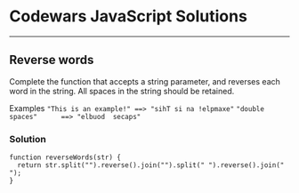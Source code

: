 # Codewars JavaScript Solutions

---

## Reverse words

Complete the function that accepts a string parameter, and reverses each word in the string.
All spaces in the string should be retained.

Examples
`"This is an example!" ==> "sihT si na !elpmaxe"`
`"double  spaces"      ==> "elbuod  secaps"`

### Solution

```
function reverseWords(str) {
  return str.split("").reverse().join("").split(" ").reverse().join(" ");
}
```
